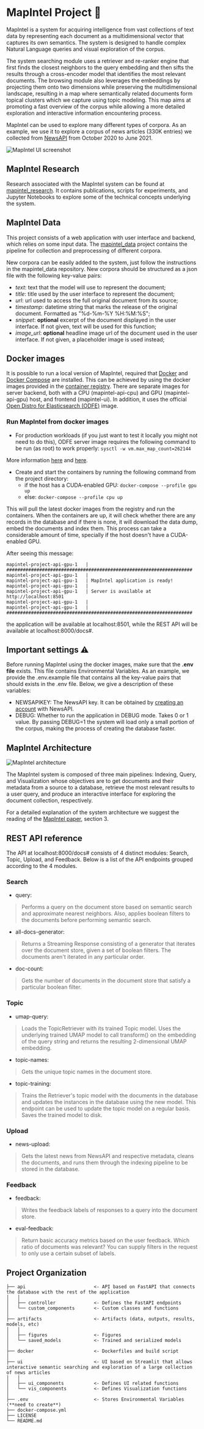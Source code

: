 # MapIntel Project :mag_right:

MapIntel is a system for acquiring intelligence from vast collections of text data by representing each document as a multidimensional vector that captures its own semantics. The system is designed to handle complex Natural Language queries and visual exploration of the corpus.

The system searching module uses a retriever and re-ranker engine that first finds the closest neighbors to the query embedding and then sifts the results through a cross-encoder model that identifies the most relevant documents. The browsing module also leverages the embeddings by projecting them onto two dimensions while preserving the multidimensional landscape, resulting in a map where semantically related documents form topical clusters which we capture using topic modeling. This map aims at promoting a fast overview of the corpus while allowing a more detailed exploration and interactive information encountering process.

MapIntel can be used to explore many different types of corpora. As an example, we use it to explore a corpus of news articles (330K entries) we collected from [NewsAPI](https://newsapi.org/) from October 2020 to June 2021.

![MapIntel UI screenshot](./artifacts/figures/ui_screenshot.png)

## MapIntel Research

Research associated with the MapIntel system can be found at [mapintel_research](https://github.com/NOVA-IMS-Innovation-and-Analytics-Lab/mapintel_research). It contains publications, scripts for experiments, and Jupyter Notebooks to explore some of the technical concepts underlying the system.

## MapIntel Data

This project consists of a web application with user interface and backend, which relies on some input data. The [mapintel_data](https://github.com/NOVA-IMS-Innovation-and-Analytics-Lab/mapintel_data) project contains the pipeline for collection and preprocessing of different corpora.

New corpora can be easily added to the system, just follow the instructions in the mapintel_data repository. New corpora should be structured as a json file with the following key-value pairs:
- *text*: text that the model will use to represent the document;
- *title*: title used by the user interface to represent the document;
- *url*: url used to access the full original document from its source;
- *timestamp*: datetime string that marks the release of the original document. Formatted as "%d-%m-%Y %H:%M:%S";
- *snippet*: **optional** excerpt of the document displayed in the user interface. If not given, text will be used for this function;
- *image_url*: **optional** headline image url of the document used in the user interface. If not given, a placeholder image is used instead;


## Docker images

It is possible to run a local version of MapIntel, required that [Docker](https://docs.docker.com/engine/install/) and [Docker Compose](https://docs.docker.com/compose/install/) are installed. This can be achieved by using the docker images provided in the [container registry](https://github.com/orgs/NOVA-IMS-Innovation-and-Analytics-Lab/packages?repo_name=mapintel_project). There are separate images for server backend, both with a CPU (mapintel-api-cpu) and GPU (mapintel-api-gpu) host, and frontend (mapintel-ui). In addition, it uses the official [Open Distro for Elasticsearch (ODFE)](https://hub.docker.com/r/amazon/opendistro-for-elasticsearch) image.

### Run MapIntel from docker images

- For production workloads (if you just want to test it locally you might not need to do this), ODFE server image requires the following command to be run (as root) to work properly:
`sysctl -w vm.max_map_count=262144`

More information [here](https://opendistro.github.io/for-elasticsearch-docs/docs/install/docker/#important-settings) and [here](https://www.elastic.co/guide/en/elasticsearch/reference/current/vm-max-map-count.html).

- Create and start the containers by running the following command from the project directory:
  - if the host has a CUDA-enabled GPU:
    `docker-compose --profile gpu up`
  - else:
    `docker-compose --profile cpu up`

This will pull the latest docker images from the registry and run the containers. When the containers are up, it will check whether there are any records in the database and if there is none, it will download the data dump, embed the documents and index them. This process can take a considerable amount of time, specially if the host doesn't have a CUDA-enabled GPU.

After seeing this message:
```
mapintel-project-api-gpu-1   | ####################################################################
mapintel-project-api-gpu-1   | 
mapintel-project-api-gpu-1   | MapIntel application is ready!
mapintel-project-api-gpu-1   | 
mapintel-project-api-gpu-1   | Server is available at http://localhost:8501
mapintel-project-api-gpu-1   | 
mapintel-project-api-gpu-1   | ####################################################################
```

the application will be available at localhost:8501, while the REST API will be available at localhost:8000/docs#.

## Important settings :warning:

Before running MapIntel using the docker images, make sure that the **.env file** exists. This file contains Environmental Variables. As an example, we provide the .env.example file that contains all the key-value pairs that should exists in the .env file. Below, we give a description of these variables:

- NEWSAPIKEY: The NewsAPI key. It can be obtained by [creating an account](https://newsapi.org/register) with NewsAPI.
- DEBUG: Whether to run the application in DEBUG mode. Takes 0 or 1 value. By passing DEBUG=1 the system will load only a small portion of the corpus, making the process of creating the database faster.

## MapIntel Architecture

![MapIntel architecture](./artifacts/figures/system_architecture.png)

The MapIntel system is composed of three main pipelines: Indexing, Query, and Visualization whose objectives are to get documents and their metadata from a source to a database, retrieve the most relevant results to a user query, and produce an interactive interface for exploring the document collection, respectively.

For a detailed explanation of the system architecture we suggest the reading of the [MapIntel paper](https://github.com/NOVA-IMS-Innovation-and-Analytics-Lab/mapintel_research/blob/main/docs/main.pdf), section 3.

## REST API reference

The API at localhost:8000/docs# consists of 4 distinct modules: Search, Topic, Upload, and Feedback. Below is a list of the API endpoints grouped according to the 4 modules.

### Search
- query: 
> Performs a query on the document store based on semantic search and approximate nearest neighbors. Also, applies boolean filters to the documents before performing semantic search.
- all-docs-generator: 
> Returns a Streaming Response consisting of a generator that iterates over the document store, given a set of boolean filters. The documents aren't iterated in any particular order.
- doc-count: 
> Gets the number of documents in the document store that satisfy a particular boolean filter.

### Topic
- umap-query: 
> Loads the TopicRetriever with its trained Topic model. Uses the underlying trained UMAP model to call transform() on the embedding of the query string and returns the resulting 2-dimensional UMAP embedding.
- topic-names: 
> Gets the unique topic names in the document store.
- topic-training: 
> Trains the Retriever's topic model with the documents in the database and updates the instances in the database using the new model. This endpoint can be used to update the topic model on a regular basis. Saves the trained model to disk.

### Upload
- news-upload: 
> Gets the latest news from NewsAPI and respective metadata, cleans the documents, and runs them through the indexing pipeline to be stored in the database.

### Feedback
- feedback: 
> Writes the feedback labels of responses to a query into the document store.
- eval-feedback: 
> Return basic accuracy metrics based on the user feedback. Which ratio of documents was relevant? You can supply filters in the request to only use a certain subset of labels.

## Project Organization

    ├── api                         <- API based on FastAPI that connects the database with the rest of the application
    │   │
    │   ├── controller              <- Defines the FastAPI endpoints
    │   └── custom_components       <- Custom classes and functions
    │
    ├── artifacts                   <- Artifacts (data, outputs, results, models, etc)
    │   │
    │   ├── figures                 <- Figures
    │   └── saved_models            <- Trained and serialized models
    │
    ├── docker                      <- Dockerfiles and build script
    │
    ├── ui                          <- UI based on Streamlit that allows interactive semantic searching and exploration of a large collection of news articles
    │   │
    │   ├── ui_components           <- Defines UI related functions
    │   └── vis_components          <- Defines Visualization functions
    │
    ├── .env                        <- Stores Environmental Variables (**need to create**)
    ├── docker-compose.yml
    ├── LICENSE
    └── README.md
